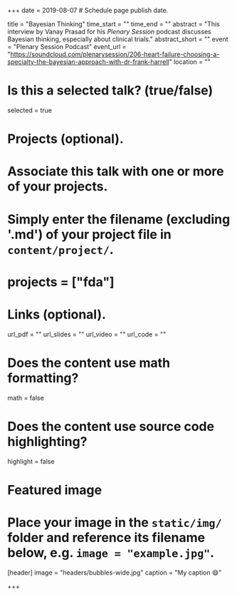 +++
date = 2019-08-07  # Schedule page publish date.

title = "Bayesian Thinking"
time_start = ""
time_end   = ""
abstract = "This interview by Vanay Prasad for his <i>Plenary Session</i> podcast discusses Bayesian thinking, especially about clinical trials."
abstract_short = ""
event = "Plenary Session Podcast"
event_url = "https://soundcloud.com/plenarysession/206-heart-failure-choosing-a-specialty-the-bayesian-approach-with-dr-frank-harrell"
location = ""

# Is this a selected talk? (true/false)
selected = true

# Projects (optional).
#   Associate this talk with one or more of your projects.
#   Simply enter the filename (excluding '.md') of your project file in `content/project/`.
# projects = ["fda"]

# Links (optional).
url_pdf = ""
url_slides = ""
url_video = ""
url_code = ""

# Does the content use math formatting?
math = false

# Does the content use source code highlighting?
highlight = false

# Featured image
# Place your image in the `static/img/` folder and reference its filename below, e.g. `image = "example.jpg"`.
[header]
image = "headers/bubbles-wide.jpg"
caption = "My caption :smile:"

+++
